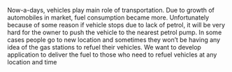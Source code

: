 Now-a-days, vehicles play main role of transportation. Due to growth of automobiles in market, fuel consumption became more. Unfortunately because of some reason if vehicle stops due to lack of petrol, it will be very hard for the owner to push the vehicle to the nearest petrol pump. In some cases people go to new location and sometimes they won’t be having any idea of the gas stations to refuel their vehicles. We want to develop application to deliver the fuel to those who need to refuel vehicles at any location and time
